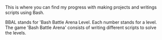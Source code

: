 This is where you can find my progress with making projects and writings scripts using Bash.

BBAL stands for 'Bash Battle Arena Level. Each number stands for a level. The game 'Bash Battle Arena' consists of writing different scripts to solve the levels.
